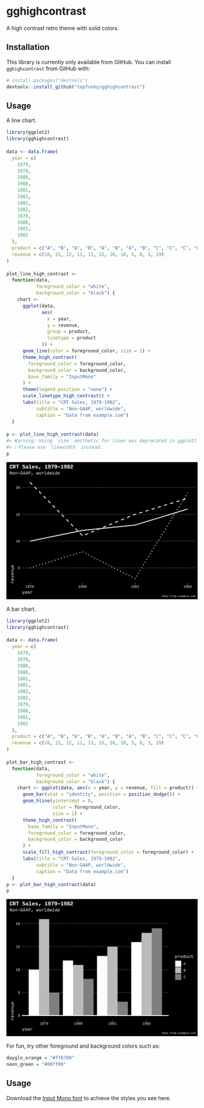 
<!-- README.md is generated from README.Rmd. Please edit that file -->

# gghighcontrast

A high contrast retro theme with solid colors.

## Installation

This library is currently only available from GitHub. You can install
`gghighcontrast` from GitHub with:

``` r
# install.packages("devtools")
devtools::install_github("topfunky/gghighcontrast")
```

## Usage

A line chart.

``` r
library(ggplot2)
library(gghighcontrast)

data <- data.frame(
  year = c(
    1979,
    1979,
    1980,
    1980,
    1981,
    1981,
    1982,
    1982,
    1979,
    1980,
    1981,
    1982
  ),
  product = c("A", "B", "A", "B", "A", "B", "A", "B", "C", "C", "C", "C"),
  revenue = c(10, 21, 12, 11, 13, 15, 16, 18, 5, 8, 3, 19)
)

plot_line_high_contrast <-
  function(data,
           foreground_color = "white",
           background_color = "black") {
    chart <-
      ggplot(data,
             aes(
               x = year,
               y = revenue,
               group = product,
               linetype = product
             )) +
      geom_line(color = foreground_color, size = 1) +
      theme_high_contrast(
        foreground_color = foreground_color,
        background_color = background_color,
        base_family = "InputMono"
      ) +
      theme(legend.position = "none") +
      scale_linetype_high_contrast() +
      labs(title = "CRT Sales, 1979-1982",
           subtitle = "Non-GAAP, worldwide",
           caption = "Data from example.com")
  }

p <- plot_line_high_contrast(data)
#> Warning: Using `size` aesthetic for lines was deprecated in ggplot2 3.4.0.
#> ℹ Please use `linewidth` instead.
p
```

![](man/figures/line-default-1.png)<!-- -->

A bar chart.

``` r
library(ggplot2)
library(gghighcontrast)

data <- data.frame(
  year = c(
    1979,
    1979,
    1980,
    1980,
    1981,
    1981,
    1982,
    1982,
    1979,
    1980,
    1981,
    1982
  ),
  product = c("A", "B", "A", "B", "A", "B", "A", "B", "C", "C", "C", "C"),
  revenue = c(10, 21, 12, 11, 13, 15, 16, 18, 5, 8, 3, 19)
)

plot_bar_high_contrast <-
  function(data,
           foreground_color = "white",
           background_color = "black") {
    chart <- ggplot(data, aes(x = year, y = revenue, fill = product)) +
      geom_bar(stat = "identity", position = position_dodge()) +
      geom_hline(yintercept = 0,
                 color = foreground_color,
                 size = 1) +
      theme_high_contrast(
        base_family = "InputMono",
        foreground_color = foreground_color,
        background_color = background_color
      ) +
      scale_fill_high_contrast(foreground_color = foreground_color) +
      labs(title = "CRT Sales, 1979-1982",
           subtitle = "Non-GAAP, worldwide",
           caption = "Data from example.com")
  }
p <- plot_bar_high_contrast(data)
p
```

![](man/figures/bar-default-1.png)<!-- -->

For fun, try other foreground and background colors such as:

``` r
dayglo_orange = "#ff6700"
neon_green = "#00ff00"
```

## Usage

Download the [Input Mono font](https://input.fontbureau.com/) to achieve
the styles you see here.
